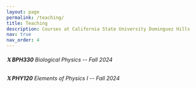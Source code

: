```yaml
---
layout: page
permalink: /teaching/
title: Teaching
description: Courses at California State University Dominguez Hills
nav: true
nav_order: 4
---
```

###### **𝕏 BPH330** Biological Physics -- Fall 2024  
###### **𝕏 PHY120** Elements of Physics I -- Fall 2024   
